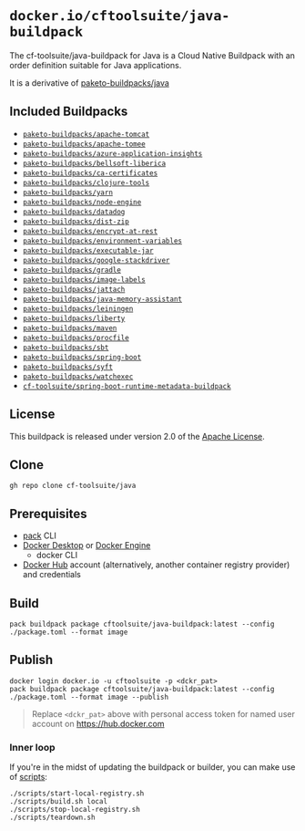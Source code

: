 # `docker.io/cftoolsuite/java-buildpack`

The cf-toolsuite/java-buildpack for Java is a Cloud Native Buildpack with an order definition suitable for Java applications.

It is a derivative of [paketo-buildpacks/java](https://github.com/paketo-buildpacks/java)

## Included Buildpacks

* [`paketo-buildpacks/apache-tomcat`](https://github.com/paketo-buildpacks/apache-tomcat)
* [`paketo-buildpacks/apache-tomee`](https://github.com/paketo-buildpacks/apache-tomee)
* [`paketo-buildpacks/azure-application-insights`](https://github.com/paketo-buildpacks/azure-application-insights)
* [`paketo-buildpacks/bellsoft-liberica`](https://github.com/paketo-buildpacks/bellsoft-liberica)
* [`paketo-buildpacks/ca-certificates`](https://github.com/paketo-buildpacks/ca-certificates)
* [`paketo-buildpacks/clojure-tools`](https://github.com/paketo-buildpacks/clojure-tools)
* [`paketo-buildpacks/yarn`](https://github.com/paketo-buildpacks/yarn)
* [`paketo-buildpacks/node-engine`](https://github.com/paketo-buildpacks/node-engine)
* [`paketo-buildpacks/datadog`](https://github.com/paketo-buildpacks/datadog)
* [`paketo-buildpacks/dist-zip`](https://github.com/paketo-buildpacks/dist-zip)
* [`paketo-buildpacks/encrypt-at-rest`](https://github.com/paketo-buildpacks/encrypt-at-rest)
* [`paketo-buildpacks/environment-variables`](https://github.com/paketo-buildpacks/environment-variables)
* [`paketo-buildpacks/executable-jar`](https://github.com/paketo-buildpacks/executable-jar)
* [`paketo-buildpacks/google-stackdriver`](https://github.com/paketo-buildpacks/google-stackdriver)
* [`paketo-buildpacks/gradle`](https://github.com/paketo-buildpacks/gradle)
* [`paketo-buildpacks/image-labels`](https://github.com/paketo-buildpacks/image-labels)
* [`paketo-buildpacks/jattach`](https://github.com/paketo-buildpacks/jattach)
* [`paketo-buildpacks/java-memory-assistant`](https://github.com/paketo-buildpacks/java-memory-assistant)
* [`paketo-buildpacks/leiningen`](https://github.com/paketo-buildpacks/leiningen)
* [`paketo-buildpacks/liberty`](https://github.com/paketo-buildpacks/liberty)
* [`paketo-buildpacks/maven`](https://github.com/paketo-buildpacks/maven)
* [`paketo-buildpacks/procfile`](https://github.com/paketo-buildpacks/procfile)
* [`paketo-buildpacks/sbt`](https://github.com/paketo-buildpacks/sbt)
* [`paketo-buildpacks/spring-boot`](https://github.com/paketo-buildpacks/spring-boot)
* [`paketo-buildpacks/syft`](https://github.com/paketo-buildpacks/syft)
* [`paketo-buildpacks/watchexec`](https://github.com/paketo-buildpacks/watchexec)
* [`cf-toolsuite/spring-boot-runtime-metadata-buildpack`](https://github.com/cf-toolsuite/spring-boot-runtime-metadata-buildpack)

## License

This buildpack is released under version 2.0 of the [Apache License][a].

[a]: http://www.apache.org/licenses/LICENSE-2.0


## Clone

```
gh repo clone cf-toolsuite/java
```

## Prerequisites

* [pack](https://github.com/buildpacks/pack) CLI
* [Docker Desktop](https://www.docker.com/products/docker-desktop/) or [Docker Engine](https://docs.docker.com/engine/)
  * docker CLI
* [Docker Hub](https://hub.docker.com/) account (alternatively, another container registry provider) and credentials

## Build

```
pack buildpack package cftoolsuite/java-buildpack:latest --config ./package.toml --format image
```

## Publish

```
docker login docker.io -u cftoolsuite -p <dckr_pat>
pack buildpack package cftoolsuite/java-buildpack:latest --config ./package.toml --format image --publish
```
> Replace `<dckr_pat>` above with personal access token for named user account on https://hub.docker.com

### Inner loop

If you're in the midst of updating the buildpack or builder, you can make use of [scripts](scripts):

```
./scripts/start-local-registry.sh
./scripts/build.sh local
./scripts/stop-local-registry.sh
./scripts/teardown.sh
```